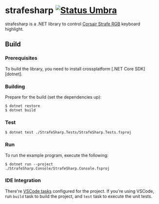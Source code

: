 strafesharp [![Status Umbra][status-umbra]][andivionian-status-classifier]
===========

strafesharp is a .NET library to control [Corsair Strafe
RGB][corsair-strafe-rgb] keyboard highlight.

Build
-----

### Prerequisites

To build the library, you need to install crossplatform [.NET Core SDK][dotnet].

### Building

Prepare for the build (set the dependencies up):

```console
$ dotnet restore
$ dotnet build
```

### Test

```console
$ dotnet test ./StrafeSharp.Tests/StrafeSharp.Tests.fsproj
```

### Run

To run the example program, execute the following:

```console
$ dotnet run --project ./StrafeSharp.Console/StrafeSharp.Console.fsproj
```

### IDE Integration

There're [VSCode tasks][vscode-tasks] configured for the project. If you're
using VSCode, run `build` task to build the project, and `test` task to execute
the unit tests.

[andivionian-status-classifier]: https://github.com/ForNeVeR/andivionian-status-classifier#status-umbra-
[corsair-strafe-rgb]: http://www.corsair.com/en-eu/strafe-rgb-mechanical-gaming-keyboard-cherry-mx-silent
[vscode-tasks]: https://code.visualstudio.com/docs/editor/task

[status-umbra]: https://img.shields.io/badge/status-umbra-red.svg
